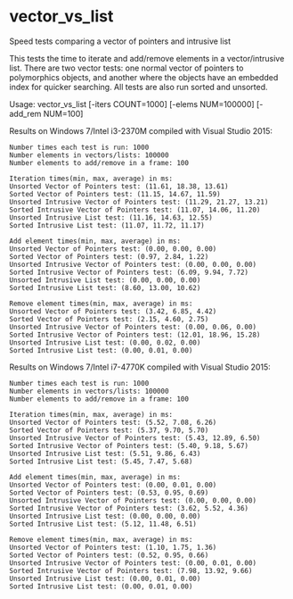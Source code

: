 # vector_vs_list
Speed tests comparing a vector of pointers and intrusive list

This tests the time to iterate and add/remove elements in a vector/intrusive list. There are two vector tests: one normal vector of pointers to polymorphics objects, and another where the objects have an embedded index for quicker searching. All tests are also run sorted and unsorted.

Usage: vector_vs_list [-iters COUNT=1000] [-elems NUM=100000] [-add_rem NUM=100]

Results on Windows 7/Intel i3-2370M compiled with Visual Studio 2015:
```
Number times each test is run: 1000
Number elements in vectors/lists: 100000
Number elements to add/remove in a frame: 100

Iteration times(min, max, average) in ms:
Unsorted Vector of Pointers test: (11.61, 18.38, 13.61)
Sorted Vector of Pointers test: (11.15, 14.67, 11.59)
Unsorted Intrusive Vector of Pointers test: (11.29, 21.27, 13.21)
Sorted Intrusive Vector of Pointers test: (11.07, 14.06, 11.20)
Unsorted Intrusive List test: (11.16, 14.63, 12.55)
Sorted Intrusive List test: (11.07, 11.72, 11.17)

Add element times(min, max, average) in ms:
Unsorted Vector of Pointers test: (0.00, 0.00, 0.00)
Sorted Vector of Pointers test: (0.97, 2.84, 1.22)
Unsorted Intrusive Vector of Pointers test: (0.00, 0.00, 0.00)
Sorted Intrusive Vector of Pointers test: (6.09, 9.94, 7.72)
Unsorted Intrusive List test: (0.00, 0.00, 0.00)
Sorted Intrusive List test: (8.60, 13.00, 10.62)

Remove element times(min, max, average) in ms:
Unsorted Vector of Pointers test: (3.42, 6.85, 4.42)
Sorted Vector of Pointers test: (2.15, 4.60, 2.75)
Unsorted Intrusive Vector of Pointers test: (0.00, 0.06, 0.00)
Sorted Intrusive Vector of Pointers test: (12.01, 18.96, 15.28)
Unsorted Intrusive List test: (0.00, 0.02, 0.00)
Sorted Intrusive List test: (0.00, 0.01, 0.00)
```
Results on Windows 7/Intel i7-4770K compiled with Visual Studio 2015:
```
Number times each test is run: 1000
Number elements in vectors/lists: 100000
Number elements to add/remove in a frame: 100

Iteration times(min, max, average) in ms:
Unsorted Vector of Pointers test: (5.52, 7.08, 6.26)
Sorted Vector of Pointers test: (5.37, 9.70, 5.70)
Unsorted Intrusive Vector of Pointers test: (5.43, 12.89, 6.50)
Sorted Intrusive Vector of Pointers test: (5.40, 9.18, 5.67)
Unsorted Intrusive List test: (5.51, 9.86, 6.43)
Sorted Intrusive List test: (5.45, 7.47, 5.68)

Add element times(min, max, average) in ms:
Unsorted Vector of Pointers test: (0.00, 0.01, 0.00)
Sorted Vector of Pointers test: (0.53, 0.95, 0.69)
Unsorted Intrusive Vector of Pointers test: (0.00, 0.00, 0.00)
Sorted Intrusive Vector of Pointers test: (3.62, 5.52, 4.36)
Unsorted Intrusive List test: (0.00, 0.00, 0.00)
Sorted Intrusive List test: (5.12, 11.48, 6.51)

Remove element times(min, max, average) in ms:
Unsorted Vector of Pointers test: (1.10, 1.75, 1.36)
Sorted Vector of Pointers test: (0.52, 0.95, 0.66)
Unsorted Intrusive Vector of Pointers test: (0.00, 0.01, 0.00)
Sorted Intrusive Vector of Pointers test: (7.98, 13.92, 9.66)
Unsorted Intrusive List test: (0.00, 0.01, 0.00)
Sorted Intrusive List test: (0.00, 0.01, 0.00)
```
